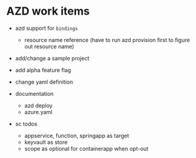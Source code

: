 # AZD work items

* azd support for `bindings`

  * resource name reference (have to run azd provision first to figure out resource name)
* add/change a sample project
* add alpha feature flag
* change yaml definition
* documentation

  * azd deploy
  * azure.yaml
* sc todos

  * appservice, function, springapp as target
  * keyvault as store
  * scope as optional for containerapp when opt-out
